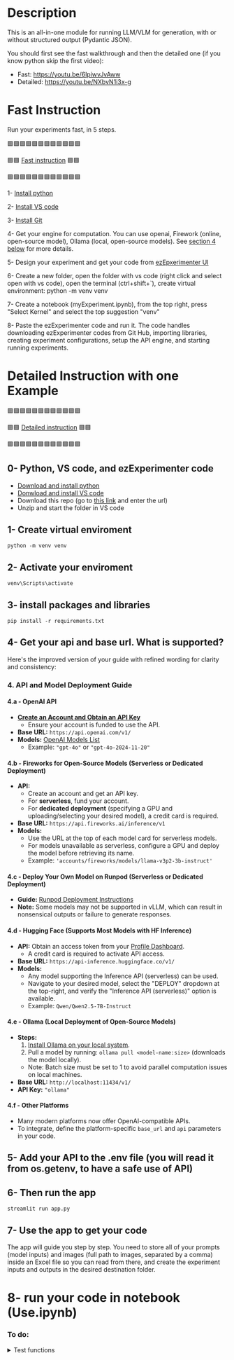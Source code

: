 # Description

This is an all-in-one module for running LLM/VLM for generation, with or without structured output (Pydantic JSON). 

You should first see the fast walkthrough and then the detailed one (if you know python skip the first video):
- Fast: https://youtu.be/6lpiwvJvAww
- Detailed:  https://youtu.be/NXbvN1i3x-g


# Fast Instruction

Run your experiments fast, in 5 steps.

🟩🟩🟩🟩🟩🟩🟩🟩🟩🟩🟩🟩

🟩🟩 [Fast instruction](https://youtu.be/6lpiwvJvAww) 🟩🟩

🟩🟩🟩🟩🟩🟩🟩🟩🟩🟩🟩🟩



1- [Install python](https://www.python.org/downloads/)

2- [Install VS code](https://code.visualstudio.com/)

3- [Install Git](https://git-scm.com/downloads)

4- Get your engine for computation. You can use openai, Firework (online, open-source model), Ollama (local, open-source models). See [section 4 below](https://github.com/Sdamirsa/ezExperimenter#4-api-and-model-deployment-guide) for more details. 

5- Design your experiment and get your code from [ezEpxerimenter UI](https://ez--experimenter.streamlit.app/)

6- Create a new folder, open the folder with vs code (right click and select open with vs code), open the terminal (ctrl+shift+`), create virtual environment:
    python -m venv venv

7- Create a notebook (myExperiment.ipynb), from the top right, press "Select Kernel" and select the top suggestion "venv"

8- Paste the ezExperimenter code and run it. The code handles downloading ezExperimenter codes from Git Hub, importing libraries, creating experiment configurations, setup the API engine, and starting running experiments.


# Detailed Instruction with one Example
🟪🟪🟪🟪🟪🟪🟪🟪🟪🟪🟪🟪

🟪🟪 [Detailed instruction](https://youtu.be/NXbvN1i3x-g) 🟪🟪

🟪🟪🟪🟪🟪🟪🟪🟪🟪🟪🟪🟪

## 0- Python, VS code, and ezExperimenter code
- [Download and install python](https://www.python.org/downloads/)
- [Donwload and install VS code](https://code.visualstudio.com/download)
- Download this repo (go to [this link](https://download-directory.github.io/) and enter the url)
- Unzip and start the folder in VS code

## 1- Create virtual enviroment
    python -m venv venv

## 2- Activate your enviroment
    venv\Scripts\activate

## 3- install packages and libraries
    pip install -r requirements.txt

## 4- Get your api and base url. What is supported?
Here's the improved version of your guide with refined wording for clarity and consistency:

### 4. API and Model Deployment Guide

#### 4.a - OpenAI API
- **[Create an Account and Obtain an API Key](https://platform.openai.com/api-keys)**  
    - Ensure your account is funded to use the API.
- **Base URL:** `https://api.openai.com/v1/`
- **Models:** [OpenAI Models List](https://platform.openai.com/docs/models)  
    - Example: `"gpt-4o"` or `"gpt-4o-2024-11-20"`

#### 4.b - Fireworks for Open-Source Models (Serverless or Dedicated Deployment)
- **API:**  
    - Create an account and get an API key.  
    - For **serverless**, fund your account.  
    - For **dedicated deployment** (specifying a GPU and uploading/selecting your desired model), a credit card is required.
- **Base URL:** `https://api.fireworks.ai/inference/v1`
- **Models:**  
    - Use the URL at the top of each model card for serverless models.  
    - For models unavailable as serverless, configure a GPU and deploy the model before retrieving its name.  
    - Example: `'accounts/fireworks/models/llama-v3p2-3b-instruct'`

#### 4.c - Deploy Your Own Model on Runpod (Serverless or Dedicated Deployment)
- **Guide:** [Runpod Deployment Instructions](https://github.com/Sdamirsa/TiLense-4BlackBox-VLM)  
- **Note:** Some models may not be supported in vLLM, which can result in nonsensical outputs or failure to generate responses.

#### 4.d - Hugging Face (Supports Most Models with HF Inference)
- **API:** Obtain an access token from your [Profile Dashboard](https://huggingface.co/settings/tokens).  
    - A credit card is required to activate API access.
- **Base URL:** `https://api-inference.huggingface.co/v1/`
- **Models:**  
    - Any model supporting the Inference API (serverless) can be used.  
    - Navigate to your desired model, select the "DEPLOY" dropdown at the top-right, and verify the "Inference API (serverless)" option is available.  
    - Example: `Qwen/Qwen2.5-7B-Instruct`

#### 4.e - Ollama (Local Deployment of Open-Source Models)
- **Steps:**  
    1. [Install Ollama on your local system](https://ollama.com/download).  
    2. Pull a model by running: `ollama pull <model-name:size>` (downloads the model locally).  
    - Note: Batch size must be set to 1 to avoid parallel computation issues on local machines.
- **Base URL:** `http://localhost:11434/v1/`
- **API Key:** `"ollama"`

#### 4.f - Other Platforms
- Many modern platforms now offer OpenAI-compatible APIs.  
- To integrate, define the platform-specific `base_url` and `api` parameters in your code.


## 5- Add your API to the .env file (you will read it from os.getenv, to have a safe use of API)

## 6- Then run the app
    streamlit run app.py

## 7- Use the app to get your code
The app will guide you step by step. You need to store all of your prompts (model inputs) and images (full path to images, separated by a comma) inside an Excel file so you can read from there, and create the experiment inputs and outputs in the desired destination folder.

# 8- run your code in notebook (Use.ipynb)

### To do:

<details>
<summary>Test functions</summary>

Add test to the app.py for testing the generation and handlers, for each selected api type. The current code only works with firework, so I hashtag it for now. 

</details>
